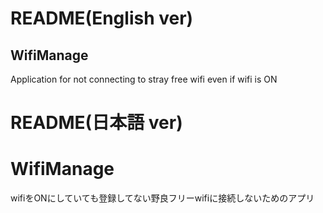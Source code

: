 # README(English ver)
## WifiManage
Application for not connecting to stray free wifi even if wifi is ON

# README(日本語 ver)
# WifiManage
wifiをONにしていても登録してない野良フリーwifiに接続しないためのアプリ
